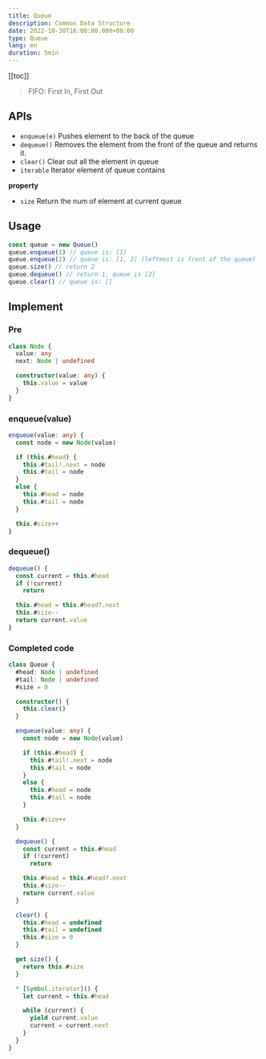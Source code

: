 ```yaml
---
title: Queue
description: Common Data Structure
date: 2022-10-30T16:00:00.000+00:00
type: Queue
lang: en
duration: 5min
---
```


[[toc]]

> FIFO: First In, First Out

## APIs

* `enqueue(e)` Pushes element to the back of the queue
* `dequeue()` Removes the element from the front of the queue and returns it.
* `clear()` Clear out all the element in queue
* `iterable` Iterator element of queue contains

**property**

* `size` Return the num of element at current queue

## Usage

```ts
const queue = new Queue()
queue.enqueue(1) // queue is: [1]
queue.enqueue(2) // queue is: [1, 2] (leftmost is front of the queue)
queue.size() // return 2
queue.dequeue() // return 1, queue is [2]
queue.clear() // queue is: []
```

## Implement

### Pre

```ts
class Node {
  value: any
  next: Node | undefined

  constructor(value: any) {
    this.value = value
  }
}
```

### enqueue(value)

```ts
enqueue(value: any) {
  const node = new Node(value)

  if (this.#head) {
    this.#tail!.next = node
    this.#tail = node
  }
  else {
    this.#head = node
    this.#tail = node
  }

  this.#size++
}
```

### dequeue()

```ts
dequeue() {
  const current = this.#head
  if (!current)
    return

  this.#head = this.#head?.next
  this.#size--
  return current.value
}
```

### Completed code

```ts
class Queue {
  #head: Node | undefined
  #tail: Node | undefined
  #size = 0

  constructor() {
    this.clear()
  }

  enqueue(value: any) {
    const node = new Node(value)

    if (this.#head) {
      this.#tail!.next = node
      this.#tail = node
    }
    else {
      this.#head = node
      this.#tail = node
    }

    this.#size++
  }

  dequeue() {
    const current = this.#head
    if (!current)
      return

    this.#head = this.#head?.next
    this.#size--
    return current.value
  }

  clear() {
    this.#head = undefined
    this.#tail = undefined
    this.#size = 0
  }

  get size() {
    return this.#size
  }

  * [Symbol.iterator]() {
    let current = this.#head

    while (current) {
      yield current.value
      current = current.next
    }
  }
}
```
